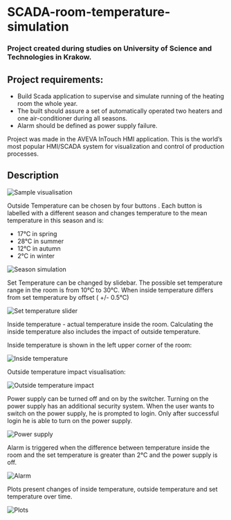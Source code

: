 # SCADA-room-temperature-simulation

### Project created during studies on University of Science and Technologies in Krakow.

## Project requirements:
-	Build Scada application to supervise and simulate running of the heating room the whole year.
-	The built should assure a set of automatically operated two heaters and one air-conditioner during all seasons.
-	Alarm should be defined as power supply failure.

Project was made in the AVEVA InTouch HMI application. This is the world’s most popular HMI/SCADA system for visualization and control of production processes.

## Description

![Sample visualisation](https://github.com/nadiczka/SCADA-room-temperature-simulation/blob/main/readme_files/Sample%20visualisation.png?raw=true)

Outside Temperature can be chosen by four buttons . Each button is labelled with a different season and changes temperature to the mean temperature in this season and is:
-	17°C in spring
-	28°C in summer
-	12°C in autumn
-	2°C in winter

![Season simulation](https://github.com/nadiczka/SCADA-room-temperature-simulation/blob/main/readme_files/Season%20simulation.png?raw=true)

Set Temperature can be changed by slidebar. The possible set temperature range in the room is from 10°C to 30°C. When inside temperature differs from set temperature by offset ( +/- 0.5°C)  

![Set temperature slider](https://github.com/nadiczka/SCADA-room-temperature-simulation/blob/main/readme_files/Set%20temperature%20slider.png?raw=true)

Inside temperature - actual temperature inside the room. Calculating the inside temperature also includes the impact of outside temperature.

Inside temperature is shown in the left upper corner of the room:

![Inside temperature](https://github.com/nadiczka/SCADA-room-temperature-simulation/blob/main/readme_files/Inside%20temperature.png?raw=true)

Outside temperature impact visualisation:

![Outside temperature impact](https://github.com/nadiczka/SCADA-room-temperature-simulation/blob/main/readme_files/Outside%20temperature%20impact.png?raw=true)

Power supply can be turned off and on by the switcher. Turning on the power supply has an additional security system. When the user wants to switch on the power supply, he is prompted to login. Only after successful login he is able to turn on the power supply.

![Power supply](https://github.com/nadiczka/SCADA-room-temperature-simulation/blob/main/readme_files/Power%20supply.png?raw=true)

Alarm is triggered when the difference between temperature inside the room and the set temperature is greater than 2°C and the power supply is off.

![Alarm](https://github.com/nadiczka/SCADA-room-temperature-simulation/blob/main/readme_files/Alarm.png?raw=true)

Plots present changes of inside temperature, outside temperature and set temperature over time. 

![Plots](https://github.com/nadiczka/SCADA-room-temperature-simulation/blob/main/readme_files/Plots.png?raw=true)
